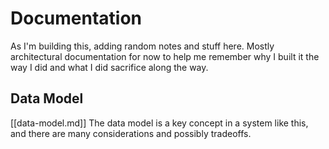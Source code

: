 # Documentation

As I'm building this, adding random notes and stuff here.
Mostly architectural documentation for now to help me remember why I built it the way I did and what I did sacrifice along the way.

## Data Model
[[data-model.md]] The data model is a key concept in a system like this, and there are many considerations and possibly tradeoffs. 

